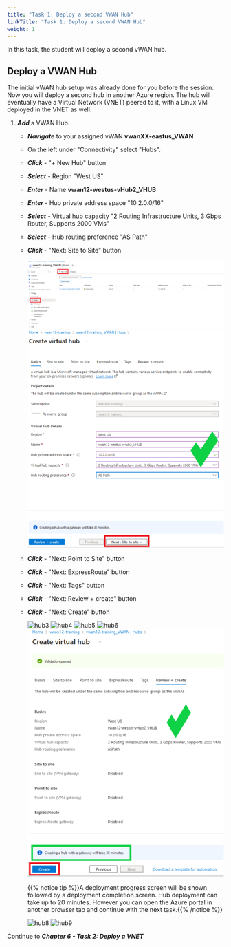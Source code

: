 ```yaml
---
title: "Task 1: Deploy a second VWAN Hub"
linkTitle: "Task 1: Deploy a second VWAN Hub"
weight: 1
---
```


In this task, the student will deploy a second vWAN hub.

## Deploy a VWAN Hub

The initial vWAN hub setup was already done for you before the session. Now you will deploy a second hub in another Azure region. The hub will eventually have a Virtual Network (VNET) peered to it, with a Linux VM deployed in the VNET as well.

1. ***Add*** a VWAN Hub.

    - ***Navigate*** to your assigned vWAN **vwanXX-eastus_VWAN**
    - On the left under "Connectivity" select "Hubs".
    - ***Click*** - "+ New Hub" button

    - ***Select*** - Region "West US"
    - ***Enter*** - Name **vwan12-westus-vHub2_VHUB**
    - ***Enter*** - Hub private address space "10.2.0.0/16"
    - ***Select*** - Virtual hub capacity "2 Routing Infrastructure Units, 3 Gbps Router, Supports 2000 VMs"
    - ***Select*** - Hub routing preference "AS Path"
    - ***Click*** - "Next: Site to Site" button

        ![](../images/6_1-second-hub-1.PNG)
        ![](../images/6_1-second-hub-2.PNG)

    - ***Click*** - "Next: Point to Site" button
    - ***Click*** - "Next: ExpressRoute" button
    - ***Click*** - "Next: Tags" button
    - ***Click*** - "Next: Review + create" button
    - ***Click*** - "Next: Create" button

        ![hub3](../images/hub3.jpg)
        ![hub4](../images/hub4.jpg)
        ![hub5](../images/hub5.jpg)
        ![hub6](../images/hub6.jpg)
        ![](../images/6_1-second-hub-3.PNG)

        {{% notice tip %}}A deployment progress screen will be shown followed by a deployment completion screen. Hub deployment can take up to 20 minutes. However you can open the Azure portal in another browser tab and continue with the next task.{{% /notice %}}

        ![hub8](../images/hub8.jpg)
        ![hub9](../images/hub9.jpg)


Continue to ***Chapter 6 - Task 2: Deploy a VNET***
